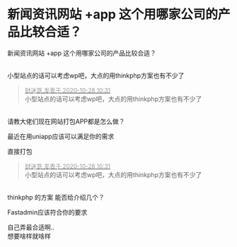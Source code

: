 # 新闻资讯网站 +app 这个用哪家公司的产品比较合适？


新闻资讯网站 +app 这个用哪家公司的产品比较合适？<br />
<br />


小型站点的话可以考虑wp吧，大点的用thinkphp方案也有不少了

<div class="quote"><blockquote><font size="2"><a href="https://www.hostloc.com/forum.php?mod=redirect&amp;goto=findpost&amp;pid=9362877&amp;ptid=759307" target="_blank"><font color="#999999">财迷哥 发表于 2020-10-28 10:31</font></a></font><br />
小型站点的话可以考虑wp吧，大点的用thinkphp方案也有不少了</blockquote></div><br />
请教大佬们现在网站打包APP都是怎么做？

最近在用uniapp<img src="static/image/smiley/default/lol.gif" smilieid="12" border="0" alt="" />应该可以满足你的需求

直接打包

<div class="quote"><blockquote><font size="2"><a href="https://www.hostloc.com/forum.php?mod=redirect&amp;goto=findpost&amp;pid=9362877&amp;ptid=759307" target="_blank"><font color="#999999">财迷哥 发表于 2020-10-28 10:31</font></a></font><br />
小型站点的话可以考虑wp吧，大点的用thinkphp方案也有不少了</blockquote></div><br />
thinkphp 的方案 能否给介绍几个？ 

Fastadmin应该符合你的要求

自己弄最合适啊..<br />
想要啥样就啥样
